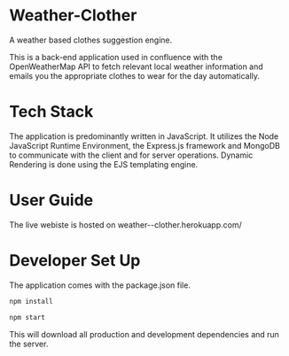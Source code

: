# Weather-Clother
A weather based clothes suggestion engine.

This is a back-end application used in confluence with the OpenWeatherMap API to fetch relevant local weather information and emails you the appropriate clothes to wear for the day automatically.

# Tech Stack

The application is predominantly written in JavaScript. It utilizes the Node JavaScript Runtime Environment, the Express.js framework and MongoDB to communicate with the client and for server operations. Dynamic Rendering is done using the EJS templating engine.

# User Guide

The live webiste is hosted on weather--clother.herokuapp.com/

# Developer Set Up

The application comes with the package.json file.
```javascript 
npm install

npm start
```
This will download all production and development dependencies and run the server.
